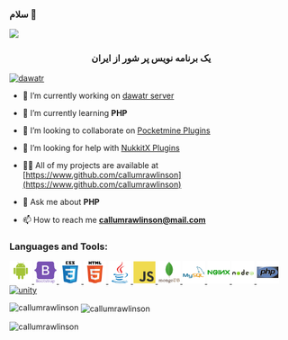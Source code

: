 ### سلام 👋
![](https://komarev.com/ghpvc/?username=dawatr&color=brightgreen)

<h3 align="center">یک برنامه نویس پر شور از ایران</h3>


<p align="left"> <a href="https://github.com/dawatr"><img src="https://github-profile-trophy.vercel.app/?username=dawatr" alt="dawatr" /></a> </p>

- 🔭 I’m currently working on [dawatr server](Https://dawatr.ir)

- 🌱 I’m currently learning **PHP**

- 👯 I’m looking to collaborate on [Pocketmine Plugins](Https://www.github.com/callumrawlinson)

- 🤝 I’m looking for help with [NukkitX Plugins](Https://link.com)

- 👨‍💻 All of my projects are available at [https://www.github.com/callumrawlinson](https://www.github.com/callumrawlinson)

- 💬 Ask me about **PHP**

- 📫 How to reach me **callumrawlinson@mail.com**


<h3 align="left">Languages and Tools:</h3>
<p align="left"> <a href="https://developer.android.com" target="_blank"> <img src="https://raw.githubusercontent.com/devicons/devicon/master/icons/android/android-original-wordmark.svg" alt="android" width="40" height="40"/> </a> <a href="https://getbootstrap.com" target="_blank"> <img src="https://raw.githubusercontent.com/devicons/devicon/master/icons/bootstrap/bootstrap-plain-wordmark.svg" alt="bootstrap" width="40" height="40"/> </a> <a href="https://www.w3schools.com/css/" target="_blank"> <img src="https://raw.githubusercontent.com/devicons/devicon/master/icons/css3/css3-original-wordmark.svg" alt="css3" width="40" height="40"/> </a> <a href="https://www.w3.org/html/" target="_blank"> <img src="https://raw.githubusercontent.com/devicons/devicon/master/icons/html5/html5-original-wordmark.svg" alt="html5" width="40" height="40"/> </a> <a href="https://www.java.com" target="_blank"> <img src="https://raw.githubusercontent.com/devicons/devicon/master/icons/java/java-original.svg" alt="java" width="40" height="40"/> </a> <a href="https://developer.mozilla.org/en-US/docs/Web/JavaScript" target="_blank"> <img src="https://raw.githubusercontent.com/devicons/devicon/master/icons/javascript/javascript-original.svg" alt="javascript" width="40" height="40"/> </a> <a href="https://www.mongodb.com/" target="_blank"> <img src="https://raw.githubusercontent.com/devicons/devicon/master/icons/mongodb/mongodb-original-wordmark.svg" alt="mongodb" width="40" height="40"/> </a> <a href="https://www.mysql.com/" target="_blank"> <img src="https://raw.githubusercontent.com/devicons/devicon/master/icons/mysql/mysql-original-wordmark.svg" alt="mysql" width="40" height="40"/> </a> <a href="https://www.nginx.com" target="_blank"> <img src="https://raw.githubusercontent.com/devicons/devicon/master/icons/nginx/nginx-original.svg" alt="nginx" width="40" height="40"/> </a> <a href="https://nodejs.org" target="_blank"> <img src="https://raw.githubusercontent.com/devicons/devicon/master/icons/nodejs/nodejs-original-wordmark.svg" alt="nodejs" width="40" height="40"/> </a> <a href="https://www.php.net" target="_blank"> <img src="https://raw.githubusercontent.com/devicons/devicon/master/icons/php/php-original.svg" alt="php" width="40" height="40"/> </a> <a href="https://unity.com/" target="_blank"> <img src="https://www.vectorlogo.zone/logos/unity3d/unity3d-icon.svg" alt="unity" width="40" height="40"/> </a> </p>

<p><img align="left" src="https://github-readme-stats.vercel.app/api/top-langs?username=callumrawlinson&show_icons=true&locale=en&layout=compact" alt="callumrawlinson" /></p>

<p>&nbsp;<img align="center" src="https://github-readme-stats.vercel.app/api?username=callumrawlinson&show_icons=true&locale=en" alt="callumrawlinson" /></p>

<p><img align="center" src="https://github-readme-streak-stats.herokuapp.com/?user=callumrawlinson&" alt="callumrawlinson" /></p>

